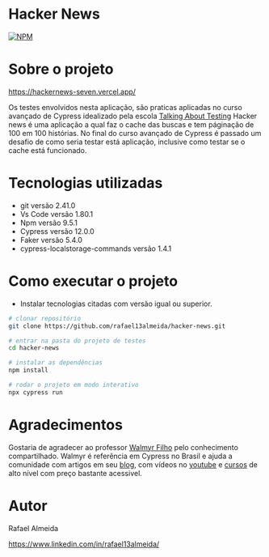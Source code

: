 # Hacker News
[![NPM](https://img.shields.io/npm/l/react)](https://github.com/rafael13almeida/hacker-news/blob/main/LICENSE) 

# Sobre o projeto

https://hackernews-seven.vercel.app/

Os testes envolvidos nesta aplicação, são praticas aplicadas no curso avançado de Cypress idealizado pela escola [Talking About Testing](https://www.udemy.com/user/walmyr/ " Escola Talking About Testing")
Hacker news é uma aplicação a qual faz o cache das buscas e tem páginação de 100 em 100 histórias. 
No final do curso avançado de Cypress é passado um desafio de como seria testar está aplicação, inclusive como testar se o cache está funcionado. 


# Tecnologias utilizadas

- git versão 2.41.0
- Vs Code versão 1.80.1
- Npm versão 9.5.1
- Cypress versão 12.0.0
- Faker versão 5.4.0
- cypress-localstorage-commands versão 1.4.1

# Como executar o projeto

- Instalar tecnologias citadas com versão igual ou superior. 

```bash
# clonar repositório
git clone https://github.com/rafael13almeida/hacker-news.git

# entrar na pasta do projeto de testes
cd hacker-news

# instalar as dependências
npm install

# rodar o projeto em modo interativo
npx cypress run 
```
# Agradecimentos

Gostaria de agradecer ao professor [Walmyr Filho](https://github.com/wlsf82 "Walmyr Filho") pelo conhecimento compartilhado. 
Walmyr é referência em Cypress no Brasil e ajuda a comunidade com artigos em seu [blog](https://talkingabouttesting.com/), com vídeos no [youtube](https://www.youtube.com/@TalkingAboutTesting) e [cursos](https://www.udemy.com/user/walmyr/) de alto nível com preço bastante acessivel.

# Autor

Rafael Almeida 

https://www.linkedin.com/in/rafael13almeida/
